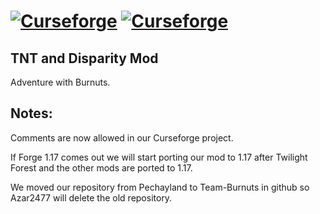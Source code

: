 [![Curseforge](https://cf.way2muchnoise.eu/full_482116_downloads.svg)](https://www.curseforge.com/minecraft/mc-mods/tnt-and-disparity) [![Curseforge](https://cf.way2muchnoise.eu/versions/482116.svg)](https://www.curseforge.com/minecraft/mc-mods/tnt-and-disparity)
==============
## TNT and Disparity Mod

Adventure with Burnuts.

## Notes:

Comments are now allowed in our Curseforge project.

If Forge 1.17 comes out we will start porting our mod to 1.17 after Twilight Forest and the other mods are ported to 1.17.

We moved our repository from Pechayland to Team-Burnuts in github so Azar2477 will delete the old repository.
